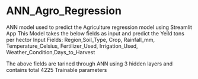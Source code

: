 # ANN_Agro_Regression
ANN model used to predict the Agriculture regression model using Streamlit App
This Model takes the below fields as input and predict the Yeild tons per hector
Input Fields:
Region,Soil_Type,
Crop,
Rainfall_mm,
Temperature_Celsius,
Fertilizer_Used,
Irrigation_Used,
Weather_Condition,Days_to_Harvest

The above fields are tarined through ANN using 3 hidden layers and contains total 4225 Trainable parameters
